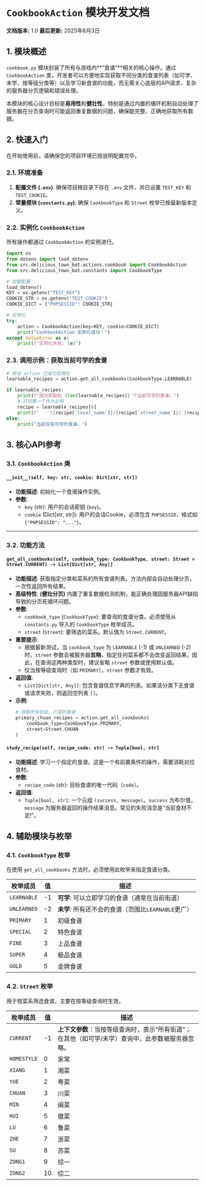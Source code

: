 # `CookbookAction` 模块开发文档

**文档版本:** 1.0
**最后更新:** 2025年8月3日

## 1. 模块概述

`cookbook.py` 模块封装了所有与游戏内**“食谱”**相关的核心操作。通过 `CookbookAction` 类，开发者可以方便地实现获取不同分类的食谱列表（如可学、未学、按等级分类等）以及学习新食谱的功能，而无需关心底层的API请求、复杂的服务器分页逻辑和错误处理。

本模块的核心设计目标是**易用性**和**健壮性**，特别是通过内置的循环机制自动处理了服务器在分页查询时可能返回重复数据的问题，确保能完整、正确地获取所有数据。

## 2. 快速入门

在开始使用前，请确保您的项目环境已按说明配置完毕。

### 2.1. 环境准备

1.  **配置文件 (`.env`)**: 确保项目根目录下存在 `.env` 文件，并已设置 `TEST_KEY` 和 `TEST_COOKIE`。
2.  **常量模块 (`constants.py`)**: 确保 `CookbookType` 和 `Street` 枚举已按最新版本定义。

### 2.2. 实例化 `CookbookAction`

所有操作都通过 `CookbookAction` 的实例进行。

```python
import os
from dotenv import load_dotenv
from src.delicious_town_bot.actions.cookbook import CookbookAction
from src.delicious_town_bot.constants import CookbookType

# 加载配置
load_dotenv()
KEY = os.getenv("TEST_KEY")
COOKIE_STR = os.getenv("TEST_COOKIE")
COOKIE_DICT = {"PHPSESSID": COOKIE_STR}

# 实例化
try:
    action = CookbookAction(key=KEY, cookie=COOKIE_DICT)
    print("CookbookAction 实例化成功！")
except ValueError as e:
    print(f"实例化失败: {e}")
```

### 2.3. 调用示例：获取当前可学的食谱

```python
# 假设 action 已成功实例化
learnable_recipes = action.get_all_cookbooks(CookbookType.LEARNABLE)

if learnable_recipes:
    print(f"成功获取到 {len(learnable_recipes)} 个当前可学的食谱。")
    # 打印第一个作为示例
    recipe = learnable_recipes[0]
    print(f"  - [{recipe['level_name']}/{recipe['street_name']}] {recipe['name']} (Code: {recipe['code']})")
else:
    print("当前没有可学的食谱。")
```

## 3. 核心API参考

### 3.1. `CookbookAction` 类

#### `__init__(self, key: str, cookie: Dict[str, str])`
* **功能描述**: 初始化一个食谱操作实例。
* **参数**:
    * `key` (str): 用户的会话密钥 (`key`)。
    * `cookie` (Dict[str, str]): 用户的会话Cookie，必须包含 `PHPSESSID`，格式如 `{"PHPSESSID": "..."}`。

---

### 3.2. 功能方法

#### `get_all_cookbooks(self, cookbook_type: CookbookType, street: Street = Street.CURRENT) -> List[Dict[str, Any]]`
* **功能描述**: 获取指定分类和菜系的所有食谱列表。方法内部会自动处理分页，一次性返回所有结果。
* **高级特性**: **(健壮分页)** 内置了重复数据检测机制，能正确处理因服务器API缺陷导致的分页死循环问题。
* **参数**:
    * `cookbook_type` (`CookbookType`): 要查询的食谱分类。必须使用从 `constants.py` 导入的 `CookbookType` 枚举成员。
    * `street` (`Street`): 要筛选的菜系。默认值为 `Street.CURRENT`。
* **重要提示**:
    * 根据最新测试，当 `cookbook_type` 为 `LEARNABLE` (-1) 或 `UNLEARNED` (-2) 时，`street` 参数会被服务器**忽略**，指定任何菜系都不会改变返回结果。因此，在查询这两种类型时，建议省略 `street` 参数或使用默认值。
    * 仅当按等级查询时（如 `PRIMARY`），`street` 参数才有效。
* **返回值**:
    * `List[Dict[str, Any]]`: 包含食谱信息字典的列表。如果该分类下无食谱或请求失败，则返回空列表 `[]`。
* **示例**:
    ```python
    # 获取所有初级、川菜的食谱
    primary_chuan_recipes = action.get_all_cookbooks(
        cookbook_type=CookbookType.PRIMARY,
        street=Street.CHUAN
    )
    ```

#### `study_recipe(self, recipe_code: str) -> Tuple[bool, str]`
* **功能描述**: 学习一个指定的食谱。这是一个有前置条件的操作，需要消耗对应食材。
* **参数**:
    * `recipe_code` (str): 目标食谱的唯一代码（`code`）。
* **返回值**:
    * `Tuple[bool, str]`: 一个元组 `(success, message)`。`success` 为布尔值，`message` 为服务器返回的操作结果消息。常见的失败消息是“当前食材不足!”。

## 4. 辅助模块与枚举

### 4.1. `CookbookType` 枚举

在使用 `get_all_cookbooks` 方法时，必须使用此枚举来指定食谱分类。

| 枚举成员      | 值   | 描述                                           |
| ------------- | ---- | ---------------------------------------------- |
| `LEARNABLE`   | -1   | **可学**: 可以立即学习的食谱（通常在当前街道） |
| `UNLEARNED`   | -2   | **未学**: 所有还不会的食谱（范围比`LEARNABLE`更广） |
| `PRIMARY`     | 1    | 初级食谱                                       |
| `SPECIAL`     | 2    | 特色食谱                                       |
| `FINE`        | 3    | 上品食谱                                       |
| `SUPER`       | 4    | 极品食谱                                       |
| `GOLD`        | 5    | 金牌食谱                                       |

### 4.2. `Street` 枚举

用于按菜系筛选食谱，主要在按等级查询时生效。

| 枚举成员      | 值   | 描述                                                                                                      |
| ------------- | ---- | --------------------------------------------------------------------------------------------------------- |
| `CURRENT`     | -1   | **上下文参数**：当按等级查询时，表示“所有街道”；在其他（如可学/未学）查询中，此参数被服务器忽略。 |
| `HOMESTYLE`   | 0    | 家常                                                                                                      |
| `XIANG`       | 1    | 湘菜                                                                                                      |
| `YUE`         | 2    | 粤菜                                                                                                      |
| `CHUAN`       | 3    | 川菜                                                                                                      |
| `MIN`         | 4    | 闽菜                                                                                                      |
| `HUI`         | 5    | 徽菜                                                                                                      |
| `LU`          | 6    | 鲁菜                                                                                                      |
| `ZHE`         | 7    | 浙菜                                                                                                      |
| `SU`          | 8    | 苏菜                                                                                                      |
| `ZONG1`       | 9    | 综一                                                                                                      |
| `ZONG2`       | 10   | 综二                                                                                                      |